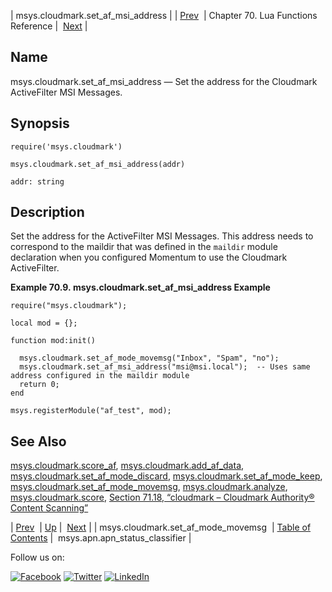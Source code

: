 | msys.cloudmark.set_af_msi_address |
| [Prev](lua.ref.msys.cloudmark.set_af_mode_movemsg.php)  | Chapter 70. Lua Functions Reference |  [Next](lua.ref.msys.apn.apn_status_classifier.php) |

<a name="lua.ref.msys.cloudmark.set_af_msi_address"></a>
## Name

msys.cloudmark.set_af_msi_address — Set the address for the Cloudmark ActiveFilter MSI Messages.

<a name="idp15146768"></a>
## Synopsis

`require('msys.cloudmark')`

`msys.cloudmark.set_af_msi_address(addr)`

`addr: string`<a name="idp15150480"></a>
## Description

Set the address for the ActiveFilter MSI Messages. This address needs to correspond to the maildir that was defined in the `maildir` module declaration when you configured Momentum to use the Cloudmark ActiveFilter.

<a name="lua.ref.msys.cloudmark.set_af_msi_address.example"></a>

**Example 70.9. msys.cloudmark.set_af_msi_address Example**

```
require("msys.cloudmark");

local mod = {};

function mod:init()

  msys.cloudmark.set_af_mode_movemsg("Inbox", "Spam", "no");
  msys.cloudmark.set_af_msi_address("msi@msi.local");  -- Uses same address configured in the maildir module
  return 0;
end

msys.registerModule("af_test", mod);
```

<a name="idp15155728"></a>
## See Also

[msys.cloudmark.score_af](lua.ref.msys.cloudmark.score_af.php "msys.cloudmark.score_af"), [msys.cloudmark.add_af_data](lua.ref.msys.cloudmark.add_af_data.php "msys.cloudmark.add_af_data"), [msys.cloudmark.set_af_mode_discard](lua.ref.msys.cloudmark.set_af_mode_discard.php "msys.cloudmark.set_af_mode_discard"), [msys.cloudmark.set_af_mode_keep](lua.ref.msys.cloudmark.set_af_mode_keep.php "msys.cloudmark.set_af_mode_keep"), [msys.cloudmark.set_af_mode_movemsg](lua.ref.msys.cloudmark.set_af_mode_movemsg.php "msys.cloudmark.set_af_mode_movemsg"), [msys.cloudmark.analyze](lua.ref.msys.cloudmark.analyze.php "msys.cloudmark.analyze"), [msys.cloudmark.score](lua.ref.msys.cloudmark.score.php "msys.cloudmark.score"), [Section 71.18, “cloudmark – Cloudmark Authority® Content Scanning”](modules.cloudmark.php "71.18. cloudmark – Cloudmark Authority® Content Scanning")

| [Prev](lua.ref.msys.cloudmark.set_af_mode_movemsg.php)  | [Up](lua.function.details.php) |  [Next](lua.ref.msys.apn.apn_status_classifier.php) |
| msys.cloudmark.set_af_mode_movemsg  | [Table of Contents](index.php) |  msys.apn.apn_status_classifier |

Follow us on:

[![Facebook](https://support.messagesystems.com/images/icon-facebook.png)](http://www.facebook.com/messagesystems) [![Twitter](https://support.messagesystems.com/images/icon-twitter.png)](http://twitter.com/#!/MessageSystems) [![LinkedIn](https://support.messagesystems.com/images/icon-linkedin.png)](http://www.linkedin.com/company/message-systems)